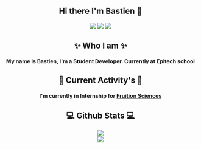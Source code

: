 ## <center>Hi there I'm Bastien 👋 </centerb>

<center><a href="https://www.linkedin.com/in/bastien-boymond-3bb2341bb/" target="_blank"><img src="https://img.shields.io/badge/linkedin-%230077B5.svg?&style=for-the-badge&logo=linkedin&logoColor=white"/></a>
<a href="https://github.com/BastienBoymond" target="_blank"><img src="https://img.shields.io/badge/github-%23000000.svg?&style=for-the-badge&logo=github&logoColor=white"/></a>
<a href="https://discordapp.com/users/348600729314918411" target="_blank"><img src="https://img.shields.io/badge/-Discord-grey.svg?&style=for-the-badge&logo=discord&logoColor=white"/></a></center>

## <center>✨ Who I am ✨</center>
#### <center>My name is Bastien, I'm a Student Developer. Currently at Epitech school</center>



## <center> :office: Current Activity's :office:</center>

####  <center>I'm currently in Internship for <a href="https://fruitionsciences.com/fr/home" target="_blank">Fruition Sciences</a> </center>

## <center>:computer: Github Stats :computer:</center>

 <p align="center">
    <image src="https://github-readme-stats-zeta-wine.vercel.app/api?username=BastienBoymond&show_icons=true&theme=tokyonight&hide_title=true&include_all_commits=true"><br>
    <image src="https://github-readme-stats.vercel.app/api/top-langs/?username=BastienBoymond&show_icons=true&layout=default&hide=shell,makefile,css&theme=tokyonight"><br>
</p>
